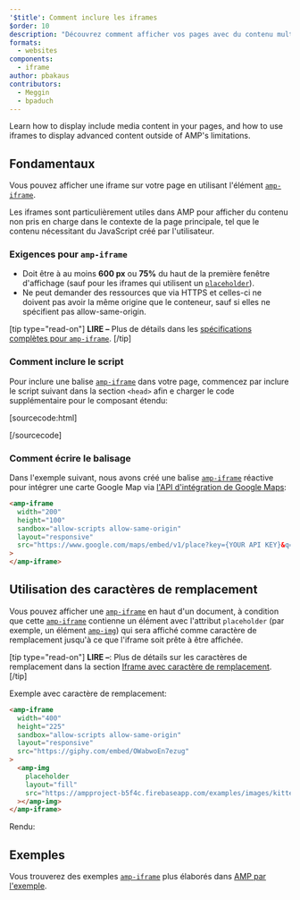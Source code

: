 ```yaml
---
'$title': Comment inclure les iframes
$order: 10
description: "Découvrez comment afficher vos pages avec du contenu multimédia et comment utiliser les iframes pour afficher du contenu avancé en dehors des limites d'AMP."
formats:
  - websites
components:
  - iframe
author: pbakaus
contributors:
  - Meggin
  - bpaduch
---
```


Learn how to display include media content in your pages, and how to use iframes to display advanced content outside of AMP's limitations.

## Fondamentaux

Vous pouvez afficher une iframe sur votre page en utilisant l'élément [`amp-iframe`](../../../../documentation/components/reference/amp-iframe.md).

Les iframes sont particulièrement utiles dans AMP pour afficher du contenu non pris en charge dans le contexte de la page principale, tel que le contenu nécessitant du JavaScript créé par l'utilisateur.

### Exigences pour `amp-iframe`

- Doit être à au moins **600 px** ou **75%** du haut de la première fenêtre d'affichage (sauf pour les iframes qui utilisent un [`placeholder`](#using-placeholders)).
- Ne peut demander des ressources que via HTTPS et celles-ci ne doivent pas avoir la même origine que le conteneur, sauf si elles ne spécifient pas allow-same-origin.

[tip type="read-on"] **LIRE –** Plus de détails dans les [spécifications complètes pour `amp-iframe`](../../../../documentation/components/reference/amp-iframe.md). [/tip]

### Comment inclure le script

Pour inclure une balise [`amp-iframe`](../../../../documentation/components/reference/amp-iframe.md) dans votre page, commencez par inclure le script suivant dans la section `<head>` afin e charger le code supplémentaire pour le composant étendu:

[sourcecode:html]

<script async custom-element="amp-iframe"
  src="https://ampjs.org/v0/amp-iframe-0.1.js"></script>

[/sourcecode]

### Comment écrire le balisage

Dans l'exemple suivant, nous avons créé une balise [`amp-iframe`](../../../../documentation/components/reference/amp-iframe.md) réactive pour intégrer une carte Google Map via [l'API d'intégration de Google Maps](https://developers.google.com/maps/documentation/embed/guide):

```html
<amp-iframe
  width="200"
  height="100"
  sandbox="allow-scripts allow-same-origin"
  layout="responsive"
  src="https://www.google.com/maps/embed/v1/place?key={YOUR API KEY}&q=europe"
>
</amp-iframe>
```

## Utilisation des caractères de remplacement <a name="using-placeholders"></a>

Vous pouvez afficher une [`amp-iframe`](../../../../documentation/components/reference/amp-iframe.md) en haut d'un document, à condition que cette [`amp-iframe`](../../../../documentation/components/reference/amp-iframe.md) contienne un élément avec l'attribut `placeholder` (par exemple, un élément [`amp-img`](../../../../documentation/components/reference/amp-img.md)) qui sera affiché comme caractère de remplacement jusqu'à ce que l'iframe soit prête à être affichée.

[tip type="read-on"] **LIRE –**: Plus de détails sur les caractères de remplacement dans la section [Iframe avec caractère de remplacement](../../../../documentation/components/reference/amp-iframe.md#iframe-with-placeholder). [/tip]

Exemple avec caractère de remplacement:

```html
<amp-iframe
  width="400"
  height="225"
  sandbox="allow-scripts allow-same-origin"
  layout="responsive"
  src="https://giphy.com/embed/OWabwoEn7ezug"
>
  <amp-img
    placeholder
    layout="fill"
    src="https://ampproject-b5f4c.firebaseapp.com/examples/images/kittens-biting.jpg"
  ></amp-img>
</amp-iframe>
```

Rendu:

<amp-iframe width="400" height="225" sandbox="allow-scripts allow-same-origin" layout="responsive" src="https://giphy.com/embed/OWabwoEn7ezug"><amp-img placeholder layout="fill" src="https://ampproject-b5f4c.firebaseapp.com/examples/images/kittens-biting.jpg"></amp-img></amp-iframe>

## Exemples

Vous trouverez des exemples [`amp-iframe`](../../../../documentation/components/reference/amp-iframe.md) plus élaborés dans [AMP par l'exemple](../../../../documentation/examples/documentation/amp-iframe.html).
